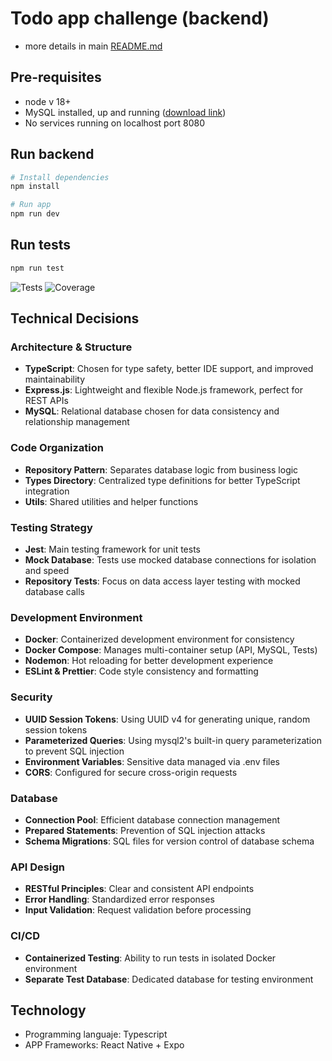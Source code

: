 # Todo app challenge (backend)

- more details in main [README.md](../README.md)

## Pre-requisites

- node v 18+
- MySQL installed, up and running ([download link](https://dev.mysql.com/downloads/mysql/))
- No services running on localhost port 8080

## Run backend

```bash
# Install dependencies
npm install

# Run app
npm run dev
```

## Run tests

```bash
npm run test
```

![Tests](https://img.shields.io/badge/tests-passing-brightgreen)
![Coverage](https://img.shields.io/badge/coverage-96%25-brightgreen)

## Technical Decisions

### Architecture & Structure

- **TypeScript**: Chosen for type safety, better IDE support, and improved maintainability
- **Express.js**: Lightweight and flexible Node.js framework, perfect for REST APIs
- **MySQL**: Relational database chosen for data consistency and relationship management

### Code Organization

- **Repository Pattern**: Separates database logic from business logic
- **Types Directory**: Centralized type definitions for better TypeScript integration
- **Utils**: Shared utilities and helper functions

### Testing Strategy

- **Jest**: Main testing framework for unit tests
- **Mock Database**: Tests use mocked database connections for isolation and speed
- **Repository Tests**: Focus on data access layer testing with mocked database calls

### Development Environment

- **Docker**: Containerized development environment for consistency
- **Docker Compose**: Manages multi-container setup (API, MySQL, Tests)
- **Nodemon**: Hot reloading for better development experience
- **ESLint & Prettier**: Code style consistency and formatting

### Security

- **UUID Session Tokens**: Using UUID v4 for generating unique, random session tokens
- **Parameterized Queries**: Using mysql2's built-in query parameterization to prevent SQL injection
- **Environment Variables**: Sensitive data managed via .env files
- **CORS**: Configured for secure cross-origin requests

### Database

- **Connection Pool**: Efficient database connection management
- **Prepared Statements**: Prevention of SQL injection attacks
- **Schema Migrations**: SQL files for version control of database schema

### API Design

- **RESTful Principles**: Clear and consistent API endpoints
- **Error Handling**: Standardized error responses
- **Input Validation**: Request validation before processing

### CI/CD

- **Containerized Testing**: Ability to run tests in isolated Docker environment
- **Separate Test Database**: Dedicated database for testing environment

## Technology

- Programming languaje: Typescript
- APP Frameworks: React Native + Expo
